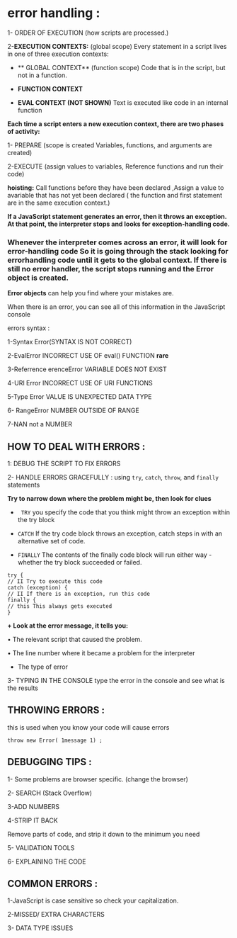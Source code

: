 # error handling :

1- ORDER OF EXECUTION (how scripts are processed.)


2-**EXECUTION CONTEXTS:** (global scope)
Every statement in a script lives in one of three
execution contexts:

+ ** GLOBAL CONTEXT** (function scope)
Code that is in the script, but not in a function.


 + **FUNCTION CONTEXT**


+ **EVAL CONTEXT (NOT SHOWN)**
Text is executed like code in an internal function


**Each time a script enters a new execution context, there are two phases of activity:**

1- PREPARE (scope is created Variables, functions, and arguments are created)

2-EXECUTE (assign values to variables,  Reference functions and run their code)

**hoisting:** Call functions before they have been declared ,Assign a value to avariable that has not yet been declared
( the function and first statement are in the same execution context.)




**If a JavaScript statement generates an error, then it throws an exception. At that point, the interpreter stops and looks for exception-handling code.**

 ### Whenever the interpreter comes across an error, it will look for error-handling code So it is going through the stack looking for errorhandling code until it gets to the global context. If there is still no error handler, the script stops running and the Error object is created.

 **Error objects** can help you find where your mistakes are.

 When there is an error, you can see all of this information in the JavaScript console



 errors syntax :

 1-Syntax Error(SYNTAX IS NOT CORRECT)

 2-EvalError INCORRECT USE OF eval() FUNCTION **rare**

 3-Referrence erenceError VARIABLE DOES NOT EXIST

 4-URI Error INCORRECT USE OF URI FUNCTIONS

 5-Type Error VALUE IS UNEXPECTED DATA TYPE

 6- RangeError NUMBER OUTSIDE OF RANGE

 7-NAN not a NUMBER


 ## HOW TO DEAL WITH ERRORS :

 1: DEBUG THE SCRIPT TO FIX ERRORS

 2- HANDLE ERRORS GRACEFULLY :
 using `try`, `catch`, `throw`, and `finally` statements

 **Try to narrow down where the problem might be, then look for clues**

 + ` TRY` you specify the code that you think might throw an
exception within the try block
+  `CATCH` If the try code block throws an exception, catch steps in with an alternative set of code.

+ `FINALLY` The contents of the finally code block will run either
way - whether the try block succeeded or failed.


```
try {
// II Try to execute this code
catch (exception) {
// II If there is an exception, run this code
finally {
// this This always gets executed
}
```


 **+ Look at the error message, it tells you:**

• The relevant script that caused the problem.

• The line number where it became a problem for the interpreter
+ The type of error

3- TYPING IN THE CONSOLE 
type the error in the console and see what is the results


## THROWING ERRORS :
this is used when you know your code will cause errors

`throw new Error( 1message 1) ;`


## DEBUGGING TIPS :
1- Some problems are browser specific. (change the browser)

2- SEARCH (Stack Overflow)

3-ADD NUMBERS

4-STRIP IT BACK

Remove parts of code, and strip it down to the minimum you
need

5- VALIDATION TOOLS 

6- EXPLAINING THE CODE



## COMMON ERRORS :

1-JavaScript is case sensitive so check your capitalization.

2-MISSED/ EXTRA CHARACTERS

3- DATA TYPE ISSUES
